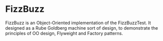 # FizzBuzz
FizzBuzz is an Object-Oriented implementation of the FizzBuzzTest. It designed as a Rube Goldberg machine sort of design, to demonstrate the principles of OO design, Flyweight and Factory patterns.
